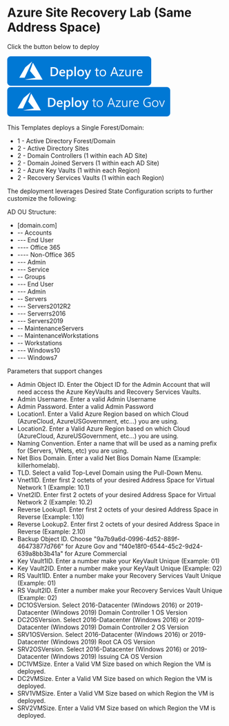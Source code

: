 # Azure Site Recovery Lab (Same Address Space)

Click the button below to deploy

[![Deploy To Azure](https://raw.githubusercontent.com/Azure/azure-quickstart-templates/master/1-CONTRIBUTION-GUIDE/images/deploytoazure.svg?sanitize=true)](https://portal.azure.com/#create/Microsoft.Template/uri/https%3A%2F%2Fraw.githubusercontent.com%2Felliottfieldsjr%2FKillerHomeLab%2Fmaster%2FAzure-Site-Recovery_Same-Address-Space%2Fazuredeploy.json)
[![Deploy To Azure US Gov](https://raw.githubusercontent.com/Azure/azure-quickstart-templates/master/1-CONTRIBUTION-GUIDE/images/deploytoazuregov.svg?sanitize=true)](https://portal.azure.us/#create/Microsoft.Template/uri/https%3A%2F%2Fraw.githubusercontent.com%2Felliottfieldsjr%2FKillerHomeLab%2Fmaster%2FAzure-Site-Recovery_Same-Address-Space%2Fazuregovdeploy.json)

This Templates deploys a Single Forest/Domain:

- 1 - Active Directory Forest/Domain
- 2 - Active Directory Sites
- 2 - Domain Controllers (1 within each AD Site)
- 2 - Domain Joined Servers (1 within each AD Site)
- 2 - Azure Key Vaults (1 within each Region)
- 2 - Recovery Services Vaults (1 within each Region)

The deployment leverages Desired State Configuration scripts to further customize the following:

AD OU Structure:
- [domain.com]
- -- Accounts
- --- End User
- ---- Office 365
- ---- Non-Office 365
- --- Admin
- --- Service
- -- Groups
- --- End User
- --- Admin
- -- Servers
- --- Servers2012R2
- --- Serverrs2016
- --- Servers2019
- -- MaintenanceServers
- -- MaintenanceWorkstations
- -- Workstations
- --- Windows10
- --- Windows7

Parameters that support changes
- Admin Object ID. Enter the Object ID for the Admin Account that will need access the Azure KeyVaults and Recovery Services Vaults.
- Admin Username.  Enter a valid Admin Username
- Admin Password.  Enter a valid Admin Password
- Location1. Enter a Valid Azure Region based on which Cloud (AzureCloud, AzureUSGovernment, etc...) you are using.
- Location2. Enter a Valid Azure Region based on which Cloud (AzureCloud, AzureUSGovernment, etc...) you are using.
- Naming Convention. Enter a name that will be used as a naming prefix for (Servers, VNets, etc) you are using.
- Net Bios Domain.  Enter a valid Net Bios Domain Name (Example:  killerhomelab).
- TLD.  Select a valid Top-Level Domain using the Pull-Down Menu.
- Vnet1ID.  Enter first 2 octets of your desired Address Space for Virtual Network 1 (Example:  10.1)
- Vnet2ID.  Enter first 2 octets of your desired Address Space for Virtual Network 2 (Example:  10.2)
- Reverse Lookup1.  Enter first 2 octets of your desired Address Space in Reverse (Example:  1.10)
- Reverse Lookup2.  Enter first 2 octets of your desired Address Space in Reverse (Example:  2.10)
- Backup Object ID.  Choose "9a7b9a6d-0996-4d52-889f-46473877d766" for Azure Gov and "f40e18f0-6544-45c2-9d24-639a8bb3b41a" for Azure Commercial
- Key Vault1ID.  Enter a number make your KeyVault Unique (Example:  01)
- Key Vault2ID.  Enter a number make your KeyVault Unique (Example:  02)
- RS Vault1ID.  Enter a number make your Recovery Services Vault Unique (Example:  01)
- RS Vault2ID.  Enter a number make your Recovery Services Vault Unique (Example:  02)
- DC1OSVersion.  Select 2016-Datacenter (Windows 2016) or 2019-Datacenter (Windows 2019) Domain Controller 1 OS Version
- DC2OSVersion.  Select 2016-Datacenter (Windows 2016) or 2019-Datacenter (Windows 2019) Domain Controller 2 OS Version
- SRV1OSVersion.  Select 2016-Datacenter (Windows 2016) or 2019-Datacenter (Windows 2019) Root CA OS Version
- SRV2OSVersion.  Select 2016-Datacenter (Windows 2016) or 2019-Datacenter (Windows 2019) Issuing CA OS Version
- DC1VMSize.  Enter a Valid VM Size based on which Region the VM is deployed.
- DC2VMSize.  Enter a Valid VM Size based on which Region the VM is deployed.
- SRV1VMSize.  Enter a Valid VM Size based on which Region the VM is deployed.
- SRV2VMSize.  Enter a Valid VM Size based on which Region the VM is deployed.